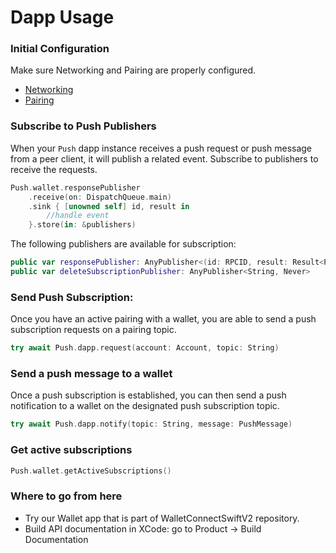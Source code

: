 

# Dapp Usage

### Initial Configuration

Make sure Networking and Pairing are properly configured.
- [Networking](../core/networking-configuration.md)
- [Pairing](../core/pairing-usage.md)


### Subscribe to Push Publishers
When your `Push` dapp instance receives a push request or push message from a peer client, it will publish a related event. Subscribe to publishers to receive the requests.

```swift
Push.wallet.responsePublisher
    .receive(on: DispatchQueue.main)
    .sink { [unowned self] id, result in
        //handle event
    }.store(in: &publishers)
```
The following publishers are available for subscription:

```swift
public var responsePublisher: AnyPublisher<(id: RPCID, result: Result<PushSubscription, PushError>), Never> 
public var deleteSubscriptionPublisher: AnyPublisher<String, Never> 
```

### Send Push Subscription:

Once you have an active pairing with a wallet, you are able to send a push subscription requests on a pairing topic.

```swift
try await Push.dapp.request(account: Account, topic: String)
```

### Send a push message to a wallet

Once a push subscription is established, you can then send a push notification to a wallet on the designated push subscription topic.

```swift
try await Push.dapp.notify(topic: String, message: PushMessage)
```

### Get active subscriptions

```swift 
Push.wallet.getActiveSubscriptions()
```


### Where to go from here
- Try our Wallet app that is part of WalletConnectSwiftV2 repository.
- Build API documentation in XCode: go to Product -> Build Documentation

